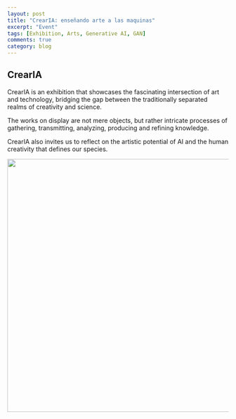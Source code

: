 ```yaml
---
layout: post
title: "CrearIA: enseñando arte a las maquinas"
excerpt: "Event"
tags: [Exhibition, Arts, Generative AI, GAN]
comments: true
category: blog
---
```


## CrearIA
CrearIA is an exhibition that showcases the fascinating intersection of art and technology, bridging the gap between the traditionally separated realms of creativity and science.

The works on display are not mere objects, but rather intricate processes of gathering, transmitting, analyzing, producing and refining knowledge.

CrearIA also invites us to reflect on the artistic potential of AI and the human creativity that defines our species.


<img src="[https://github.com/bj0rndan/bj0rndan.github.io/blob/master/images/UJA.C%20pc%20crearIA%20-%20pantallaH%20%5Baf%5D.jpg](https://github.com/bj0rndan/bj0rndan.github.io/blob/84b876bba8f023248fcf4f00f03c3ac9a361ccad/images/UJA.C%20pc%20crearIA%20-%20pantallaH%20%5Baf%5D.jpg)https://github.com/bj0rndan/bj0rndan.github.io/blob/84b876bba8f023248fcf4f00f03c3ac9a361ccad/images/UJA.C%20pc%20crearIA%20-%20pantallaH%20%5Baf%5D.jpg" width = 1024 height = 576> </p>
